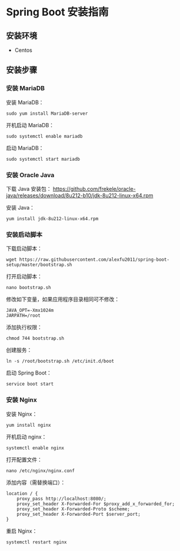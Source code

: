 # Spring Boot 安装指南

## 安装环境

* Centos

## 安装步骤

### 安装 MariaDB

安装 MariaDB：

	sudo yum install MariaDB-server

开机启动 MariaDB：

	sudo systemctl enable mariadb

启动 MariaDB：

	sudo systemctl start mariadb

### 安装 Oracle Java

下载 Java 安装包：
	https://github.com/frekele/oracle-java/releases/download/8u212-b10/jdk-8u212-linux-x64.rpm

安装 Java：

	yum install jdk-8u212-linux-x64.rpm
	
### 安装启动脚本

下载启动脚本：

	wget https://raw.githubusercontent.com/alexfu2011/spring-boot-setup/master/bootstrap.sh

打开启动脚本：

	nano bootstrap.sh

修改如下变量，如果应用程序目录相同可不修改：

	JAVA_OPT=-Xmx1024m
	JARPATH=/root

添加执行权限：

	chmod 744 bootstrap.sh

创建服务：

	ln -s /root/bootstrap.sh /etc/init.d/boot

启动 Spring Boot：

	service boot start

### 安装 Nginx

安装 Nginx：

	yum install nginx

开机启动 nginx：

	systemctl enable nginx

打开配置文件：

	nano /etc/nginx/nginx.conf

添加内容（需替换端口）：

	location / {
		proxy_pass http://localhost:8080/;
		proxy_set_header X-Forwarded-For $proxy_add_x_forwarded_for;
		proxy_set_header X-Forwarded-Proto $scheme;
		proxy_set_header X-Forwarded-Port $server_port;
	}

重启 Nginx：

	systemctl restart nginx

